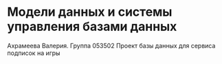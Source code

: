 # Модели данных и системы управления базами данных
Ахрамеева Валерия. Группа 053502
Проект базы данных для сервиса подписок на игры
